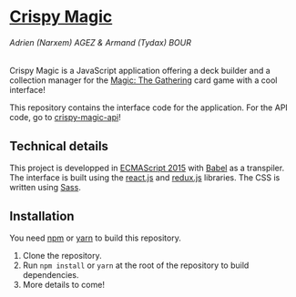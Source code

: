 # [Crispy Magic](http://crispymagic.wordpress.com)
###### Adrien (Narxem) AGEZ & Armand (Tydax) BOUR
Crispy Magic is a JavaScript application offering a deck builder and a
collection manager for the [Magic: The Gathering](http://magic.wizards.com)
card game with a cool interface!

This repository contains the interface code for the application. For the
API code, go to [crispy-magic-api](https://github.com/Tydax/crispy-magic-api)!

## Technical details
This project is developped in
[ECMAScript 2015](http://www.ecma-international.org/ecma-262/6.0/) with
[Babel](https://babeljs.io) as a transpiler. The interface is built using the
[react.js](https://facebook.github.io/react/) and
[redux.js](http://redux.js.org/) libraries. The CSS is written using
[Sass](https://sass-lang.com/).

## Installation
You need [npm](https://www.npmjs.com/) or [yarn](https://yarnpkg.com/) to build
this repository.

1. Clone the repository.
2. Run `npm install` or `yarn` at the root of the repository to
build dependencies.
3. More details to come!
